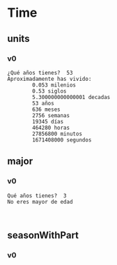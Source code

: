 # Time

## units

### v0
~~~
¿Qué años tienes?  53
Aproximadamente has vivido:
        0.053 milenios
        0.53 siglos
        5.300000000000001 decadas
        53 años
        636 meses
        2756 semanas
        19345 días
        464280 horas
        27856800 minutos
        1671408000 segundos
~~~

## major

### v0
~~~
Qué años tienes?  3
No eres mayor de edad
~~~

~~~

~~~

~~~
~~~

## seasonWithPart

### v0
~~~
~~~
